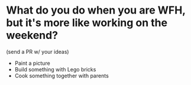 # What do you do when you are WFH, but it's more like working on the weekend?

(send a PR w/ your ideas)

* Paint a picture
* Build something with Lego bricks
* Cook something together with parents
